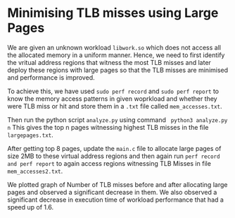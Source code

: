 # Minimising TLB misses using Large Pages 

We are given an unknown workload `libwork.so` which does not access all the allocated memory in a uniform manner. Hence, we need to first identify the vritual address regions that witness the most TLB misses and later deploy these regions with large pages so that the TLB misses are minimised and performance is improved.

To achieve this, we have used ``sudo perf record`` and ``sudo perf report`` to know the memory access patterns in given woprkload and whether they were TLB miss or hit and store them in a `.txt` file called `mem_accesses.txt`.

Then run the python script `analyze.py` using command ``` python3 analyze.py n``` This gives the top n pages witnessing highest TLB misses in the file `largepages.txt`.

After getting top 8 pages, update the `main.c` file to allocate large pages of size 2MB to these virtual address regions and then again run `perf record and perf report` to again access regions witnessing TLB Misses in file `mem_accesses2.txt`.

We plotted graph of Number of TLB misses before and after allocating large pages and observed a significant decrease in them. We also observed a significant decrease in execution time of workload performance that had a speed up of 1.6.





